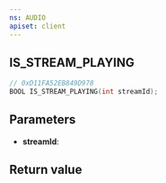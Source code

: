 ```yaml
---
ns: AUDIO
apiset: client
---
```

## IS_STREAM_PLAYING

```c
// 0xD11FA52EB849D978
BOOL IS_STREAM_PLAYING(int streamId);
```


## Parameters
* **streamId**:

## Return value

